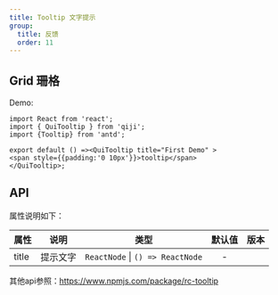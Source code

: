 ```yaml
---
title: Tooltip 文字提示
group:
  title: 反馈
  order: 11
---
```


## Grid 珊格

Demo:

```tsx
import React from 'react';
import { QuiTooltip } from 'qiji';
import {Tooltip} from 'antd';

export default () =><QuiTooltip title="First Demo" >
<span style={{padding:'0 10px'}}>tooltip</span>
</QuiTooltip>;
```
## API
属性说明如下：

| 属性      | 说明   | 类型   |  默认值  | 版本 |
| --------- | :----------------------------------------------------------------------------------------------------------------------------------: | :-----------------------------------: | :------: | ---: |
| title      |     提示文字     | `ReactNode` \| `() => ReactNode` | -  |      |

其他api参照：https://www.npmjs.com/package/rc-tooltip
